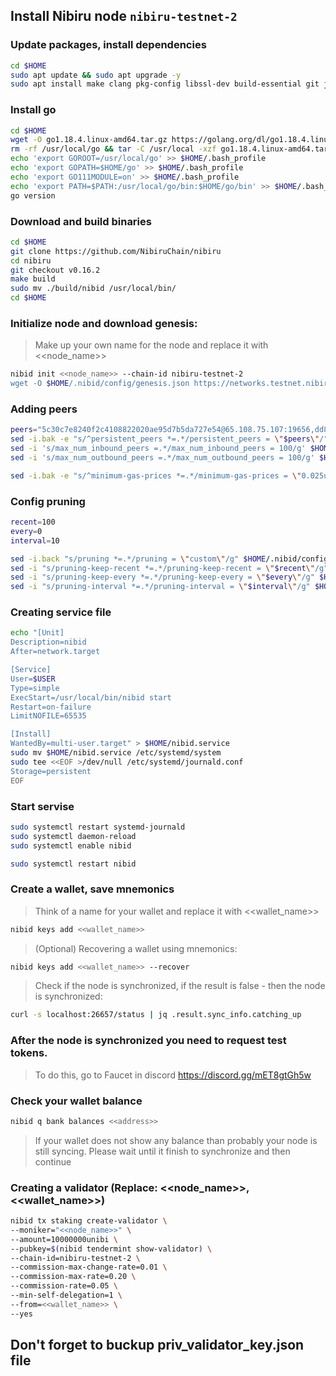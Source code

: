 ## Install Nibiru node ```nibiru-testnet-2```

### Update packages, install dependencies
```bash
cd $HOME
sudo apt update && sudo apt upgrade -y
sudo apt install make clang pkg-config libssl-dev build-essential git jq ncdu bsdmainutils htop -y < "/dev/null"
```
### Install go
```bash
cd $HOME
wget -O go1.18.4.linux-amd64.tar.gz https://golang.org/dl/go1.18.4.linux-amd64.tar.gz
rm -rf /usr/local/go && tar -C /usr/local -xzf go1.18.4.linux-amd64.tar.gz && rm go1.18.4.linux-amd64.tar.gz
echo 'export GOROOT=/usr/local/go' >> $HOME/.bash_profile
echo 'export GOPATH=$HOME/go' >> $HOME/.bash_profile
echo 'export GO111MODULE=on' >> $HOME/.bash_profile
echo 'export PATH=$PATH:/usr/local/go/bin:$HOME/go/bin' >> $HOME/.bash_profile && . $HOME/.bash_profile
go version
```
### Download and build binaries
```bash
cd $HOME
git clone https://github.com/NibiruChain/nibiru
cd nibiru
git checkout v0.16.2
make build
sudo mv ./build/nibid /usr/local/bin/
cd $HOME
```
### Initialize node and download genesis:
> Make up your own name for the node and replace it with <<node_name>>
```bash
nibid init <<node_name>> --chain-id nibiru-testnet-2
wget -O $HOME/.nibid/config/genesis.json https://networks.testnet.nibiru.fi/nibiru-testnet-2/genesis
```
### Adding peers
```bash
peers="5c30c7e8240f2c4108822020ae95d7b5da727e54@65.108.75.107:19656,dd8b9d6b2351e9527d4cac4937a8cb8d6013bb24@185.165.240.179:26656,55b33680faaad0889dddcd940c4e7f77cc74186a@194.163.151.154:26656,31b592b7b8e37af2a077c630a96851fe73b7386f@138.201.251.62:26656,97e599a3709d73936217e469bcea4cd1e5d837a0@178.62.24.214:39656,5eecfdf089428a5a8e52d05d18aae1ad8503d14c@65.108.141.109:19656,7ddc65049ebdab36cef6ceb96af4f57af5804a88@77.37.176.99:16656,ca251c4c914c0c70a32a2fdc00a6ea519a0a8856@45.141.122.178:26656,dd2a68405c170f14211a0c50ab6e0c1d48b4faf3@207.180.242.141:26656,2fc98a228dee1826d67e8a2dbd553989118a49cc@5.9.22.14:60656,2cd56c7b5d19b60246960a92b928a99d5c272210@154.26.138.94:26656,ff597c3eea5fe832825586cce4ed00cb7798d4b5@65.109.53.53:26656,ab5255a0607b7bdde58b4c7cd090c25255503bc6@199.175.98.111:36656,6369e3aefce2560b2073913d9317b3e9a0b06ab5@65.108.9.25:39656,16a5f0db538cafa0399c5a2b32b1d014b17932d4@162.55.27.100:39656,dc9554474fab76a9d62d4ab5d833f9fa7487a4eb@20.115.40.141:39656,35d8f676cf4db0f4ed7f3a8750daf8010797bdc4@135.181.116.109:20086,4be11bdbbab4541f7b663bcae8367928d48d3c4c@131.153.203.247:39656,ac8e43ccbdf25be95d7b85178c66f45453df0c7d@94.103.91.28:39656,1b49b68b6547b209c2c2ac8a5901a0d6c26edf03@92.63.98.244:26656,1004b58a7925cec67a36e41222474e44f0719ff5@5.161.124.79:39656,e977310b55bf8d50644647d0e30f272eddac12e8@65.108.58.98:36656"
sed -i.bak -e "s/^persistent_peers *=.*/persistent_peers = \"$peers\"/" $HOME/.nibid/config/config.toml
sed -i 's/max_num_inbound_peers =.*/max_num_inbound_peers = 100/g' $HOME/.nibid/config/config.toml
sed -i 's/max_num_outbound_peers =.*/max_num_outbound_peers = 100/g' $HOME/.nibid/config/config.toml

sed -i.bak -e "s/^minimum-gas-prices *=.*/minimum-gas-prices = \"0.025unibi\"/;" ~/.nibid/config/app.toml
```
### Config pruning
```bash
recent=100
every=0
interval=10

sed -i.back "s/pruning *=.*/pruning = \"custom\"/g" $HOME/.nibid/config/app.toml
sed -i "s/pruning-keep-recent *=.*/pruning-keep-recent = \"$recent\"/g" $HOME/.nibid/config/app.toml
sed -i "s/pruning-keep-every *=.*/pruning-keep-every = \"$every\"/g" $HOME/.nibid/config/app.toml
sed -i "s/pruning-interval *=.*/pruning-interval = \"$interval\"/g" $HOME/.nibid/config/app.toml
```
### Creating service file
```bash
echo "[Unit]
Description=nibid
After=network.target

[Service]
User=$USER
Type=simple
ExecStart=/usr/local/bin/nibid start
Restart=on-failure
LimitNOFILE=65535

[Install]
WantedBy=multi-user.target" > $HOME/nibid.service
sudo mv $HOME/nibid.service /etc/systemd/system
sudo tee <<EOF >/dev/null /etc/systemd/journald.conf
Storage=persistent
EOF
```
### Start servise
```bash
sudo systemctl restart systemd-journald
sudo systemctl daemon-reload
sudo systemctl enable nibid 

sudo systemctl restart nibid 
```

### Create a wallet, save mnemonics
> Think of a name for your wallet and replace it with <<wallet_name>>
```bash
nibid keys add <<wallet_name>>
```
> (Optional) Recovering a wallet using mnemonics:
```bash
nibid keys add <<wallet_name>> --recover
```
> Check if the node is synchronized, if the result is false - then the node is synchronized:
```bash
curl -s localhost:26657/status | jq .result.sync_info.catching_up
```
### After the node is synchronized you need to request test tokens.
> To do this, go to Faucet in discord https://discord.gg/mET8gtGh5w

### Check your wallet balance
```bash
nibid q bank balances <<address>>
```
> If your wallet does not show any balance than probably your node is still syncing. Please wait until it finish to synchronize and then continue

### Creating a validator (Replace: <<node_name>>, <<wallet_name>>) 
```bash
nibid tx staking create-validator \
--moniker="<<node_name>>" \
--amount=10000000unibi \
--pubkey=$(nibid tendermint show-validator) \
--chain-id=nibiru-testnet-2 \
--commission-max-change-rate=0.01 \
--commission-max-rate=0.20 \
--commission-rate=0.05 \
--min-self-delegation=1 \
--from=<<wallet_name>> \
--yes 
```

## Don't forget to buckup **priv_validator_key.json** file
